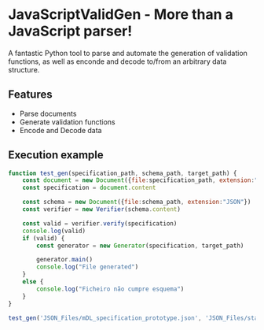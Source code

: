 # JavaScriptValidGen - More than a JavaScript parser!

A fantastic Python tool to parse and automate the generation of validation functions, as well as enconde and decode to/from an arbitrary data structure.

## Features

- Parse documents
- Generate validation functions
- Encode and Decode data


## Execution example

```javascript
function test_gen(specification_path, schema_path, target_path) {
    const document = new Document({file:specification_path, extension:"JSON"})
    const specification = document.content

    const schema = new Document({file:schema_path, extension:"JSON"})
    const verifier = new Verifier(schema.content)

    const valid = verifier.verify(specification)
    console.log(valid)
    if (valid) {
        const generator = new Generator(specification, target_path)

        generator.main()
        console.log("File generated")
    }
    else {
        console.log("Ficheiro não cumpre esquema")
    }
}

test_gen('JSON_Files/mDL_specification_prototype.json', 'JSON_Files/standard_format_prototype.json', 'validator_example.js')
```
